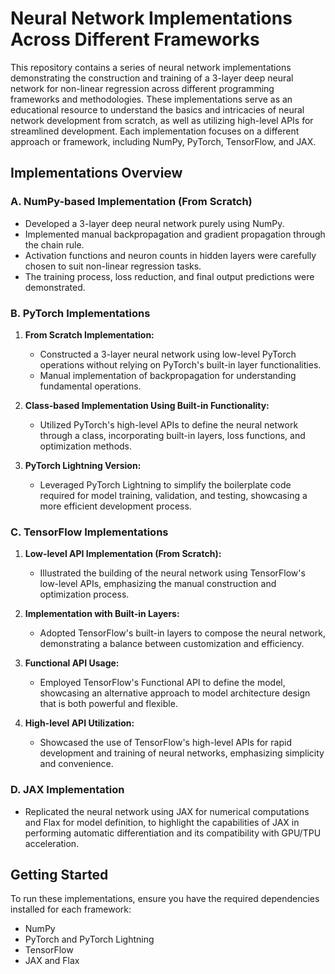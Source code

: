 # Neural Network Implementations Across Different Frameworks

This repository contains a series of neural network implementations demonstrating the construction and training of a 3-layer deep neural network for non-linear regression across different programming frameworks and methodologies. These implementations serve as an educational resource to understand the basics and intricacies of neural network development from scratch, as well as utilizing high-level APIs for streamlined development. Each implementation focuses on a different approach or framework, including NumPy, PyTorch, TensorFlow, and JAX.

## Implementations Overview

### A. NumPy-based Implementation (From Scratch)
- Developed a 3-layer deep neural network purely using NumPy.
- Implemented manual backpropagation and gradient propagation through the chain rule.
- Activation functions and neuron counts in hidden layers were carefully chosen to suit non-linear regression tasks.
- The training process, loss reduction, and final output predictions were demonstrated.

### B. PyTorch Implementations
1. **From Scratch Implementation:**
   - Constructed a 3-layer neural network using low-level PyTorch operations without relying on PyTorch's built-in layer functionalities.
   - Manual implementation of backpropagation for understanding fundamental operations.
   
2. **Class-based Implementation Using Built-in Functionality:**
   - Utilized PyTorch's high-level APIs to define the neural network through a class, incorporating built-in layers, loss functions, and optimization methods.
   
3. **PyTorch Lightning Version:**
   - Leveraged PyTorch Lightning to simplify the boilerplate code required for model training, validation, and testing, showcasing a more efficient development process.

### C. TensorFlow Implementations
1. **Low-level API Implementation (From Scratch):**
   - Illustrated the building of the neural network using TensorFlow's low-level APIs, emphasizing the manual construction and optimization process.
   
2. **Implementation with Built-in Layers:**
   - Adopted TensorFlow's built-in layers to compose the neural network, demonstrating a balance between customization and efficiency.
   
3. **Functional API Usage:**
   - Employed TensorFlow's Functional API to define the model, showcasing an alternative approach to model architecture design that is both powerful and flexible.
   
4. **High-level API Utilization:**
   - Showcased the use of TensorFlow's high-level APIs for rapid development and training of neural networks, emphasizing simplicity and convenience.

### D. JAX Implementation
- Replicated the neural network using JAX for numerical computations and Flax for model definition, to highlight the capabilities of JAX in performing automatic differentiation and its compatibility with GPU/TPU acceleration.

## Getting Started
To run these implementations, ensure you have the required dependencies installed for each framework:
- NumPy
- PyTorch and PyTorch Lightning
- TensorFlow
- JAX and Flax

